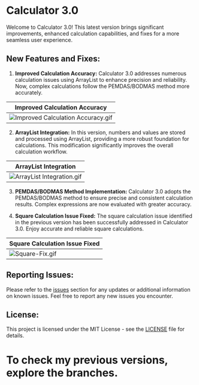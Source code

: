 # Calculator 3.0

Welcome to Calculator 3.0! This latest version brings significant improvements, enhanced calculation capabilities, and fixes for a more seamless user experience.

## New Features and Fixes:

1. **Improved Calculation Accuracy:**
   Calculator 3.0 addresses numerous calculation issues using ArrayList to enhance precision and reliability. Now, complex calculations follow the PEMDAS/BODMAS method more accurately.

| Improved Calculation Accuracy |
| --- |
| ![Improved Calculation Accuracy.gif](https://i.postimg.cc/0Nsn8qMc/All-Calculation-Array-List.gif) |

2. **ArrayList Integration:**
   In this version, numbers and values are stored and processed using ArrayList, providing a more robust foundation for calculations. This modification significantly improves the overall calculation workflow.

| ArrayList Integration |
| --- |
| ![ArrayList Integration.gif](https://i.postimg.cc/0jVDDbfy/Array-List.gif) |

3. **PEMDAS/BODMAS Method Implementation:**
   Calculator 3.0 adopts the PEMDAS/BODMAS method to ensure precise and consistent calculation results. Complex expressions are now evaluated with greater accuracy.

4. **Square Calculation Issue Fixed:**
   The square calculation issue identified in the previous version has been successfully addressed in Calculator 3.0. Enjoy accurate and reliable square calculations.

| Square Calculation Issue Fixed |
| --- |
| ![Square-Fix.gif](https://i.postimg.cc/FKVZzn0m/Square-Fix.gif) |

## Reporting Issues:
Please refer to the [issues](https://github.com/mohamedshahilshajahan/Calculator/issues) section for any updates or additional information on known issues. Feel free to report any new issues you encounter.

## License:
This project is licensed under the MIT License - see the [LICENSE](LICENSE) file for details.

# **To check my previous versions, explore the branches.**
